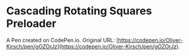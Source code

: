 # Cascading Rotating Squares Preloader

A Pen created on CodePen.io. Original URL: [https://codepen.io/Oliver-Kirsch/pen/gOZOrJz](https://codepen.io/Oliver-Kirsch/pen/gOZOrJz).


